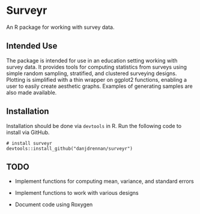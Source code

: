 # Surveyr

An R package for working with survey data.

## Intended Use

The package is intended for use in an education setting working with survey data.
It provides tools for computing statistics from surveys using simple random
sampling, stratified, and clustered surveying designs.
Plotting is simplified with a thin wrapper on ggplot2 functions, enabling a user
to easily create aesthetic graphs.
Examples of generating samples are also made available.


## Installation

Installation should be done via `devtools` in R.
Run the following code to install via GitHub.

```{r}
# install surveyr
devtools::install_github("danjdrennan/surveyr")
```


## TODO

* Implement functions for computing mean, variance, and standard errors

* Implement functions to work with various designs

* Document code using Roxygen


